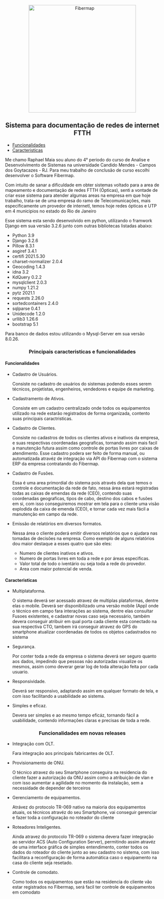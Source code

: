 <p align="center"> 
<img src="/img/Back-ground.png" width="350" title="Fibermap"><br>
  <!-- 355 X 110 px o logo --!>
<h2 align="center">Sistema para documentação de redes de internet FTTH</h2>
</p>

<!--ts-->
   * [Funcionalidades](#Funcionalidades)
   * [Caracteristicas](#Caracteristicas)
<!--te-->


<p>Me chamo Raphael Maia sou aluno do 4° periodo do curso de Analise e Desenvolvimento de Sistemas na universidade Candido Mendes - Campos dos Goytacazes - RJ. Para meu trabalho de conclusão de curso escolhi desenvolver o Software Fibermap.</p>
<p>Com intuito de sanar a dificuldade em obter sistemas voltado para a area de mapeamento e documentação de redes FTTH (Ópticas), senti a vontade de criar esse sistema para atender algumas areas na empresa em que hoje trabalho, trata-se de uma empresa do ramo de Telecomunicações, mais especificamente um provedor de internetl, temos hoje redes ópticas e UTP em 4 municipios no estado do Rio de Janeiro</p>

Esse sistema esta sendo desenvolvido em python, utilizando o framwork Django em sua versão 3.2.6 junto com outras bibliotecas listadas abaixo:

* Python 3.9
* Django 3.2.6
* Pillow 8.3.1
* asgiref 3.4.1
* certifi 2021.5.30         
* charset-normalizer 2.0.4
* Geocoding 1.4.3
* idna 3.2
* KdQuery 0.2.2
* mysqlclient 2.0.3
* numpy 1.21.2
* pytz 2021.1
* requests 2.26.0
* sortedcontainers 2.4.0                                           
* sqlparse 0.4.1
* Unidecode 1.2.0
* urllib3 1.26.6
* bootstrap 5.1

<p>Para banco de dados estou utilizando o Mysql-Server em sua versão 8.0.26.</p>

<h3 align="center">Principais caracteristicas e funcionalidades</h3>

<h4>Funcionalidades</h4>

* Cadastro de Usuários.
    <p>Consiste no cadastro de usuários do sistemas podendo esses serem técnicos, projetistas, engenheiros, vendedores e equipe de marketing.</p>
* Cadastramento de Ativos.
    <p>Consiste em um cadastro centralizado onde todos os equipamentos utilizado na rede estarão registrados de forma organizada, contento suas principais caractristicas.</p>
* Cadastro de Clientes.
    <p>Consiste no cadastros de todos os clientes ativos e inativos da empresa, e suas respectivas coordenadas geograficas, tornando assim mais facil a manutenção futura assim como controle de portas livres por caixas de atendimento. Esse cadastro podera ser feito de forma manual, ou automatizada atravéz de integração via API do Fibermap com o sistema ERP da empresa contratando do Fibermap.<p/>
* Cadastro de Fusões.
    <p>Essa é uma area primordial do sistema pois através dela que temos o controle e documentação da rede de fato, nessa área estará registradas todas as caixas de emendas da rede (CEO), contendo suas coordenadas geograficas, tipos de cabo, destino dos cabos e fusões em si, com isso conseguiremos mostrar em tela para o cliente uma visão explodida da caixa de emenda (CEO), e tornar cada vez mais fácil a manutenção em campo da rede.</p>
* Emissão de relatórios em diversos formatos.
    <p>Nessa área o cliente poderá emitir diversos relatórios que o ajudara nas tomadas de decisões na empresa. Como exemplo de alguns relatórios dou maior destaque a esses quatro que são eles:</p>
    
    * Numero de clientes inativos e ativos.
    * Numero de portas livres em toda a rede e por áreas especificas.
    * Valor total de todo o iventário ou seja toda a rede do provedor.
    * Area com maior potencial de venda. 

<h4>Caracteristicas</h4>

* Multiplataforma.
    <p>O sistema deverá ser acessado atravez de multiplas plataformas, dentre elas o mobile. Deverá ser disponibilizado uma versão mobile (App) onde o técnico em campo fara interações ao sistema, dentre elas consultar Fusoes existentes, e cadastrar novas caso seja necessário, também devera conseguir atribuir em qual porta cada cliente esta conectado na sua respectiva CTO, tambem irá conseguir atravez do GPS do smartphone atualizar coordenadas de todos os objetos cadastrados no sistema</p>
* Segurança.
    <p>Por conter toda a rede da empresa o sistema deverá ser seguro quanto aos dados, impedindo que pessoas não autorizadas visualize os mesmos, assim como deverar gerar log de toda alteração feita por cada usuario.</p>
* Responsividade.
    <p>Deverá ser responsivo, adaptando assim em qualquer formato de tela, e com isso facilitando a usabilidade ao sistema.</p>
* Simples e eficaz.
    <p>Devera ser simples e ao mesmo tempo eficáz, tornando fácil a usabilidade, contendo informações claras e precisas de toda a rede.</p>

<h3 align="center">Funcionalidades em novas releases</h3>

* Integração com OLT.
    <p>Fara integração aos principais fabricantes de OLT.</p>
* Provisionamento de ONU.
    <p>O técnico atravez do seu Smartphone conseguira na residencia do cliente fazer a autorização da ONU assim como a atribuição de vlan e com isso aumentar a agilidade no momento da instalação, sem a necessidade de depender de terceiros</p>
* Gerenciamento de equipamentos.
    <p>Atrávez do protocolo TR-069 nativo na maioria dos equipamentos atuais, os técnicos atravéz do seu Smartphone, vai conseguir gerenciar e fazer toda a configuração no roteador do cliente</p>
* Roteadores Inteligentes.
    <p>Ainda atravez do protocolo TR-069 o sistema devera fazer integração ao servidor ACS (Auto Configuration Server), permitindo assim atravéz de uma interface gráfica de simples entendimento, conter todos os dados do roteador do cliente junto ao seu cadastro no sistema, com isso facilitara a reconfiguração de forma automática caso o equipamento na casa do cliente seja resetado.</p>
* Controle de comodato.
    <p>Como todos os equipamentos que estão na residencia do cliente vão estar registrados no Fibermap, será facil ter controle de equipamentos em comodato</p>
